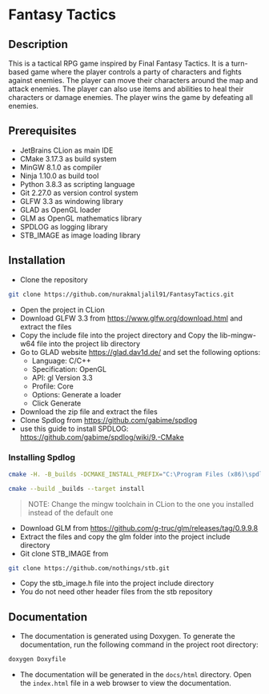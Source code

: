 # Fantasy Tactics

## Description

This is a tactical RPG game inspired by Final Fantasy Tactics. It is a turn-based game where the player controls a party of characters and fights against enemies. The player can move their characters around the map and attack enemies. The player can also use items and abilities to heal their characters or damage enemies. The player wins the game by defeating all enemies.

## Prerequisites

- JetBrains CLion as main IDE
- CMake 3.17.3 as build system
- MinGW 8.1.0 as compiler
- Ninja 1.10.0 as build tool
- Python 3.8.3 as scripting language
- Git 2.27.0 as version control system
- GLFW 3.3 as windowing library
- GLAD as OpenGL loader
- GLM as OpenGL mathematics library
- SPDLOG as logging library
- STB_IMAGE as image loading library

## Installation

- Clone the repository
```bash
git clone https://github.com/nurakmaljalil91/FantasyTactics.git
```
- Open the project in CLion 
- Download GLFW 3.3 from https://www.glfw.org/download.html and extract the files
- Copy the include file into the project directory and Copy the lib-mingw-w64 file into the project lib directory
- Go to GLAD website https://glad.dav1d.de/ and set the following options:
    - Language: C/C++
    - Specification: OpenGL
    - API: gl Version 3.3
    - Profile: Core
    - Options: Generate a loader
    - Click Generate
- Download the zip file and extract the files
- Clone Spdlog from https://github.com/gabime/spdlog
- use this guide to install SPDLOG: https://github.com/gabime/spdlog/wiki/9.-CMake

### Installing Spdlog

```bash
cmake -H. -B_builds -DCMAKE_INSTALL_PREFIX="C:\Program Files (x86)\spdlog" -G "MinGW Makefiles" -DCMAKE_CXX_STANDARD=17
```

```bash
cmake --build _builds --target install
```

> NOTE: Change the mingw toolchain in CLion to the one you installed instead of the default one

- Download GLM from https://github.com/g-truc/glm/releases/tag/0.9.9.8
- Extract the files and copy the glm folder into the project include directory
- Git clone STB_IMAGE from

```bash
git clone https://github.com/nothings/stb.git
```

- Copy the stb_image.h file into the project include directory
- You do not need other header files from the stb repository

## Documentation

- The documentation is generated using Doxygen. To generate the documentation, run the following command in the project root directory:
```bash
doxygen Doxyfile
```
- The documentation will be generated in the `docs/html` directory. Open the `index.html` file in a web browser to view the documentation.
